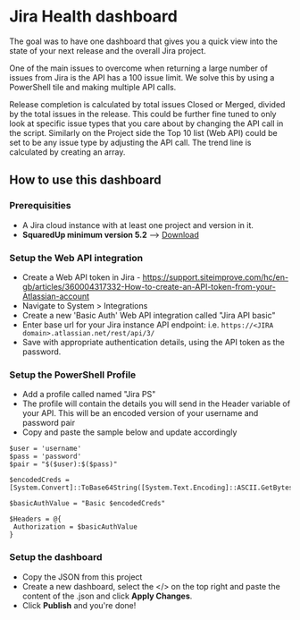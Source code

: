 # Jira Health dashboard

The goal was to have one dashboard that gives you a quick view into the state of your next release and the overall Jira project.

One of the main issues to overcome when returning a large number of issues from Jira is the API has a 100 issue limit. We solve this by using a PowerShell tile and making multiple API calls.

Release completion is calculated by total issues Closed or Merged, divided by the total issues in the release. This could be further fine tuned to only look at specific issue types that you care about by changing the API call in the script.
Similarly on the Project side the Top 10 list (Web API) could be set to be any issue type by adjusting the API call.
The trend line is calculated by creating an array.

## How to use this dashboard

### Prerequisities
- A Jira cloud instance with at least one project and version in it.
- **SquaredUp minimum version 5.2** --> [Download](https://download.squaredup.com/)

### Setup the Web API integration
- Create a Web API token in Jira - https://support.siteimprove.com/hc/en-gb/articles/360004317332-How-to-create-an-API-token-from-your-Atlassian-account
- Navigate to System > Integrations
- Create a new 'Basic Auth' Web API integration called "Jira API basic"
- Enter base url for your Jira instance API endpoint: i.e. `https://<JIRA domain>.atlassian.net/rest/api/3/`
- Save with appropriate authentication details, using the API token as the password.

### Setup the PowerShell Profile
- Add a profile called named "Jira PS"
- The profile will contain the details you will send in the Header variable of your API. This will be an encoded version of your username and password pair
- Copy and paste the sample below and update accordingly
```
$user = 'username'
$pass = 'password'
$pair = "$($user):$($pass)"

$encodedCreds = [System.Convert]::ToBase64String([System.Text.Encoding]::ASCII.GetBytes($pair))

$basicAuthValue = "Basic $encodedCreds"

$Headers = @{
 Authorization = $basicAuthValue
}
```

### Setup the dashboard
- Copy the JSON from this project
- Create a new dashboard, select the </> on the top right and paste the content of the .json and click **Apply Changes**.
- Click **Publish** and you're done!

